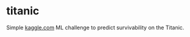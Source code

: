 # titanic

Simple [kaggle.com](http://kaggle.com) ML challenge to predict survivability on the Titanic.